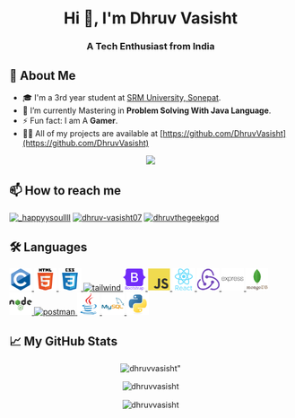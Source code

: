 <h1 align="center">Hi 👋, I'm Dhruv Vasisht</h1>
<h3 align="center">A Tech Enthusiast from India</h3>

## 📖 About Me

- 🎓 I'm a 3rd year student at [SRM University, Sonepat](https://srmuniversity.ac.in/).
- 🌱 I’m currently Mastering in  **Problem Solving With Java Language**.
- ⚡ Fun fact: I am A **Gamer**.
- 👨‍💻 All of my projects are available at [https://github.com/DhruvVasisht](https://github.com/DhruvVasisht)

<div id="header" align="center" height="600px" width="500px">
<img src="https://media.giphy.com/media/RbDKaczqWovIugyJmW/giphy.gif" width="300"/>
</div>

## 📫 How to reach me

<p align="left">
<a href="https://instagram.com/_happyysoullll" target="blank"><img align="center" src="https://raw.githubusercontent.com/rahuldkjain/github-profile-readme-generator/master/src/images/icons/Social/instagram.svg" alt="_happyysoullll" height="30" width="40" /></a>
<a href="https://linkedin.com/in/dhruv-vasisht07" target="blank"><img align="center" src="https://raw.githubusercontent.com/rahuldkjain/github-profile-readme-generator/master/src/images/icons/Social/linked-in-alt.svg" alt="dhruv-vasisht07" height="30" width="40" /></a>
<a href="https://twitter.com/dhruvthegeekgod" target="blank"><img align="center" src="https://raw.githubusercontent.com/rahuldkjain/github-profile-readme-generator/master/src/images/icons/Social/twitter.svg" alt="dhruvthegeekgod" height="30" width="40" /></a>


</p>



## 🛠️ Languages
<p align="left"> <a href="https://www.cprogramming.com/" target="_blank" rel="noreferrer"> <img src="https://raw.githubusercontent.com/devicons/devicon/master/icons/c/c-original.svg" alt="c" width="40" height="40"/> </a> <a href="https://www.w3.org/html/" target="_blank" rel="noreferrer"> <img src="https://raw.githubusercontent.com/devicons/devicon/master/icons/html5/html5-original-wordmark.svg" alt="html5" width="40" height="40"/> </a> <a href="https://www.w3schools.com/css/" target="_blank" rel="noreferrer"> <img src="https://raw.githubusercontent.com/devicons/devicon/master/icons/css3/css3-original-wordmark.svg" alt="css3" width="40" height="40"/> </a> 
 <a href="https://tailwindcss.com/" target="_blank" rel="noreferrer"> <img src="https://www.vectorlogo.zone/logos/tailwindcss/tailwindcss-icon.svg" alt="tailwind" width="40" height="40"/> </a> <a href="https://getbootstrap.com" target="_blank" rel="noreferrer"> <img src="https://raw.githubusercontent.com/devicons/devicon/master/icons/bootstrap/bootstrap-plain-wordmark.svg" alt="bootstrap" width="40" height="40"/> </a> <a href="https://developer.mozilla.org/en-US/docs/Web/JavaScript" target="_blank" rel="noreferrer"> <img src="https://raw.githubusercontent.com/devicons/devicon/master/icons/javascript/javascript-original.svg" alt="javascript" width="40" height="40"/><a href="https://reactjs.org/" target="_blank" rel="noreferrer"> <img src="https://raw.githubusercontent.com/devicons/devicon/master/icons/react/react-original-wordmark.svg" alt="react" width="40" height="40"/> </a> <a href="https://redux.js.org" target="_blank" rel="noreferrer"> <img src="https://raw.githubusercontent.com/devicons/devicon/master/icons/redux/redux-original.svg" alt="redux" width="40" height="40"/> </a> <a href="https://expressjs.com" target="_blank" rel="noreferrer"> <img src="https://raw.githubusercontent.com/devicons/devicon/master/icons/express/express-original-wordmark.svg" alt="express" width="40" height="40"/> </a> <a href="https://www.mongodb.com/" target="_blank" rel="noreferrer"> <img src="https://raw.githubusercontent.com/devicons/devicon/master/icons/mongodb/mongodb-original-wordmark.svg" alt="mongodb" width="40" height="40"/> </a> <a href="https://nodejs.org" target="_blank" rel="noreferrer"> <img src="https://raw.githubusercontent.com/devicons/devicon/master/icons/nodejs/nodejs-original-wordmark.svg" alt="nodejs" width="40" height="40"/> </a> <a href="https://postman.com" target="_blank" rel="noreferrer"> <img src="https://www.vectorlogo.zone/logos/getpostman/getpostman-icon.svg" alt="postman" width="40" height="40"/> </a> </a>
 <a href="https://www.java.com" target="_blank" rel="noreferrer"> <img src="https://raw.githubusercontent.com/devicons/devicon/master/icons/java/java-original.svg" alt="java" width="40" height="40"/> </a> <a href="https://www.mysql.com/" target="_blank" rel="noreferrer"> <img src="https://raw.githubusercontent.com/devicons/devicon/master/icons/mysql/mysql-original-wordmark.svg" alt="mysql" width="40" height="40"/> </a> <a href="https://www.python.org" target="_blank" rel="noreferrer"> <img src="https://raw.githubusercontent.com/devicons/devicon/master/icons/python/python-original.svg" alt="python" width="40" height="40"/> </a> </p>

## 📈 My GitHub Stats

<div align="center">
<p><img align="center" src="https://github-readme-stats.vercel.app/api?username=dhruvvasisht&show_icons=true&theme=radical" alt=dhruvvasisht" /></p>
<p><img align="center" src="https://github-readme-stats.vercel.app/api/top-langs/?username=dhruvvasisht&layout=compact&theme=radical" alt="dhruvvasisht" /></p>
<p><img align="center" src="https://github-readme-streak-stats.herokuapp.com/?user=dhruvvasisht&theme=radical" alt="dhruvvasisht" /></p>
